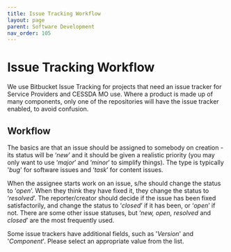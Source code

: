 ```yaml
---
title: Issue Tracking Workflow
layout: page
parent: Software Development
nav_order: 105
---
```


# Issue Tracking Workflow

We use Bitbucket Issue Tracking for projects that need an issue tracker for Service Providers and CESSDA MO use.
Where a product is made up of many components, only one of the repositories will have the issue tracker enabled, to avoid confusion.

## Workflow

The basics are that an issue should be assigned to somebody on creation - its status will be ‘*new*’
and it should be given a realistic priority (you may only want to use ‘*major*’ and ‘*minor*’ to simplify things).
The type is typically '*bug*' for software issues and ‘*task*’ for content issues.

When the assignee starts work on an issue, s/he should change the status to ‘*open*’.
When they think they have fixed it, they change the status to ‘*resolved*’.
The reporter/creator should decide if the issue has been fixed satisfactorily,
and change the status to ‘*closed*’ if it has been, or ‘*open*’ if not.
There are some other issue statuses, but ‘*new, open, resolved* and *closed*’ are the most frequently used.

Some issue trackers have additional fields, such as '*Version*' and '*Component*'. Please select an appropriate value from the list.

